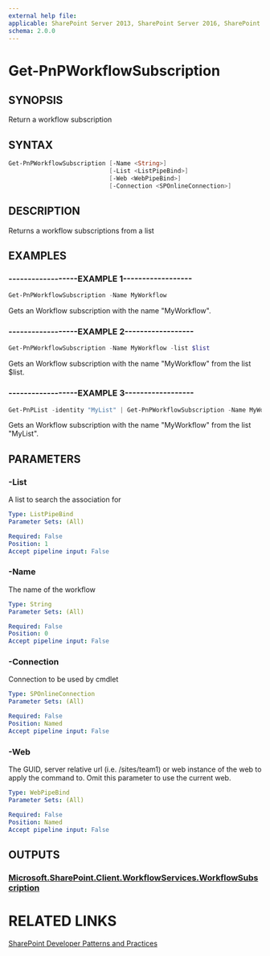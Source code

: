 ```yaml
---
external help file:
applicable: SharePoint Server 2013, SharePoint Server 2016, SharePoint Online
schema: 2.0.0
---
```

# Get-PnPWorkflowSubscription

## SYNOPSIS
Return a workflow subscription

## SYNTAX 

```powershell
Get-PnPWorkflowSubscription [-Name <String>]
                            [-List <ListPipeBind>]
                            [-Web <WebPipeBind>]
                            [-Connection <SPOnlineConnection>]
```

## DESCRIPTION
Returns a workflow subscriptions from a list

## EXAMPLES

### ------------------EXAMPLE 1------------------
```powershell
Get-PnPWorkflowSubscription -Name MyWorkflow
```

Gets an Workflow subscription with the name "MyWorkflow".

### ------------------EXAMPLE 2------------------
```powershell
Get-PnPWorkflowSubscription -Name MyWorkflow -list $list
```

Gets an Workflow subscription with the name "MyWorkflow" from the list $list.

### ------------------EXAMPLE 3------------------
```powershell
Get-PnPList -identity "MyList" | Get-PnPWorkflowSubscription -Name MyWorkflow
```

Gets an Workflow subscription with the name "MyWorkflow" from the list "MyList".

## PARAMETERS

### -List
A list to search the association for

```yaml
Type: ListPipeBind
Parameter Sets: (All)

Required: False
Position: 1
Accept pipeline input: False
```

### -Name
The name of the workflow

```yaml
Type: String
Parameter Sets: (All)

Required: False
Position: 0
Accept pipeline input: False
```

### -Connection
Connection to be used by cmdlet

```yaml
Type: SPOnlineConnection
Parameter Sets: (All)

Required: False
Position: Named
Accept pipeline input: False
```

### -Web
The GUID, server relative url (i.e. /sites/team1) or web instance of the web to apply the command to. Omit this parameter to use the current web.

```yaml
Type: WebPipeBind
Parameter Sets: (All)

Required: False
Position: Named
Accept pipeline input: False
```

## OUTPUTS

### [Microsoft.SharePoint.Client.WorkflowServices.WorkflowSubscription](https://msdn.microsoft.com/en-us/library/microsoft.sharepoint.client.workflowservices.workflowsubscription.aspx)

# RELATED LINKS

[SharePoint Developer Patterns and Practices](http://aka.ms/sppnp)